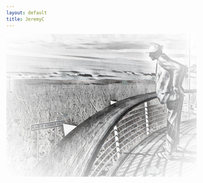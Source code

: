 ```yaml
---
layout: default
title: JeremyC
---
```

<div id="wrapper">
        <img class="center" src="assets/images/Hulot.jpg" alt="Hulot.jpg" width="600" />
</div>
